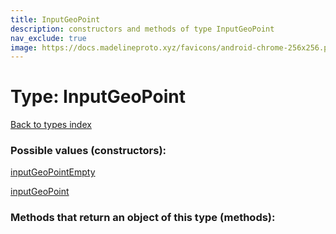 ```yaml
---
title: InputGeoPoint
description: constructors and methods of type InputGeoPoint
nav_exclude: true
image: https://docs.madelineproto.xyz/favicons/android-chrome-256x256.png
---
```

# Type: InputGeoPoint
[Back to types index](index.html)



### Possible values (constructors):

[inputGeoPointEmpty](/API_docs/constructors/inputGeoPointEmpty.html)  

[inputGeoPoint](/API_docs/constructors/inputGeoPoint.html)  



### Methods that return an object of this type (methods):



